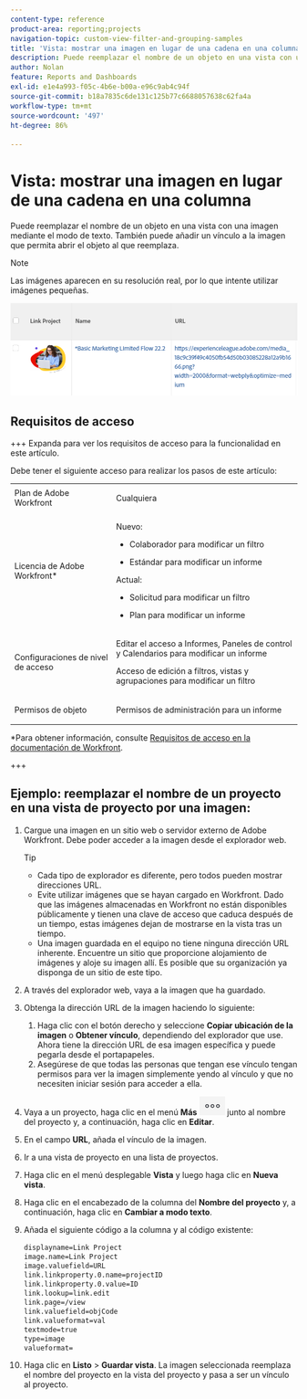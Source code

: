 ```yaml
---
content-type: reference
product-area: reporting;projects
navigation-topic: custom-view-filter-and-grouping-samples
title: 'Vista: mostrar una imagen en lugar de una cadena en una columna'
description: Puede reemplazar el nombre de un objeto en una vista con una imagen mediante el modo de texto. También puede añadir un vínculo a la imagen que permita abrir el objeto al que reemplaza.
author: Nolan
feature: Reports and Dashboards
exl-id: e1e4a993-f05c-4b6e-b00a-e96c9ab4c94f
source-git-commit: b18a7835c6de131c125b77c6688057638c62fa4a
workflow-type: tm+mt
source-wordcount: '497'
ht-degree: 86%

---
```


# Vista: mostrar una imagen en lugar de una cadena en una columna

<!--Audited: 11/2024-->

Puede reemplazar el nombre de un objeto en una vista con una imagen mediante el modo de texto. También puede añadir un vínculo a la imagen que permita abrir el objeto al que reemplaza.

>[!NOTE]
>
>Las imágenes aparecen en su resolución real, por lo que intente utilizar imágenes pequeñas.

![Reemplazar nombre de proyecto por imagen y vínculo](assets/replace-project-name-with-image-and-link-350x125.png)

## Requisitos de acceso

+++ Expanda para ver los requisitos de acceso para la funcionalidad en este artículo.

Debe tener el siguiente acceso para realizar los pasos de este artículo:

<table style="table-layout:auto"> 
 <col> 
 <col> 
 <tbody> 
  <tr> 
   <td role="rowheader">Plan de Adobe Workfront</td> 
   <td> <p>Cualquiera</p> </td> 
  </tr> 
  <tr> 
   <td role="rowheader">Licencia de Adobe Workfront*</td> 
   <td> 
    <p>Nuevo:</p>
   <ul><li><p>Colaborador para modificar un filtro </p></li>
   <li><p>Estándar para modificar un informe</p></li> </ul>

<p>Actual:</p>
   <ul><li><p>Solicitud para modificar un filtro </p></li>
   <li><p>Plan para modificar un informe</p></li> </ul></td> 
  </tr> 
  <tr> 
   <td role="rowheader">Configuraciones de nivel de acceso</td> 
   <td> <p>Editar el acceso a Informes, Paneles de control y Calendarios para modificar un informe</p> <p>Acceso de edición a filtros, vistas y agrupaciones para modificar un filtro</p> </td> 
  </tr> 
  <tr> 
   <td role="rowheader">Permisos de objeto</td> 
   <td> <p>Permisos de administración para un informe</p>  </td> 
  </tr> 
 </tbody> 
</table>

*Para obtener información, consulte [Requisitos de acceso en la documentación de Workfront](/help/quicksilver/administration-and-setup/add-users/access-levels-and-object-permissions/access-level-requirements-in-documentation.md).

+++

## Ejemplo: reemplazar el nombre de un proyecto en una vista de proyecto por una imagen:

1. Cargue una imagen en un sitio web o servidor externo de Adobe Workfront. Debe poder acceder a la imagen desde el explorador web.

   >[!TIP]
   >
   >* Cada tipo de explorador es diferente, pero todos pueden mostrar direcciones URL.
   >* Evite utilizar imágenes que se hayan cargado en Workfront. Dado que las imágenes almacenadas en Workfront no están disponibles públicamente y tienen una clave de acceso que caduca después de un tiempo, estas imágenes dejan de mostrarse en la vista tras un tiempo.
   >* Una imagen guardada en el equipo no tiene ninguna dirección URL inherente. Encuentre un sitio que proporcione alojamiento de imágenes y aloje su imagen allí. Es posible que su organización ya disponga de un sitio de este tipo.

1. A través del explorador web, vaya a la imagen que ha guardado.
1. Obtenga la dirección URL de la imagen haciendo lo siguiente:

   <!--
   <p data-mc-conditions="QuicksilverOrClassic.Draft mode">(NOTE: I used this blog post to document what kind of image we need for this: https://www.canto.com/blog/image-url/ (consulting uses this)) </p>
   -->

   1. Haga clic con el botón derecho y seleccione **Copiar ubicación de la imagen** o **Obtener vínculo**, dependiendo del explorador que use. Ahora tiene la dirección URL de esa imagen específica y puede pegarla desde el portapapeles.
   1. Asegúrese de que todas las personas que tengan ese vínculo tengan permisos para ver la imagen simplemente yendo al vínculo y que no necesiten iniciar sesión para acceder a ella.

1. Vaya a un proyecto, haga clic en el menú **Más** ![Más icono](assets/more-icon-45x33.png) junto al nombre del proyecto y, a continuación, haga clic en **Editar**.

1. En el campo **URL**, añada el vínculo de la imagen.
1. Ir a una vista de proyecto en una lista de proyectos.
1. Haga clic en el menú desplegable **Vista** y luego haga clic en **Nueva vista**.
1. Haga clic en el encabezado de la columna del **Nombre del proyecto** y, a continuación, haga clic en **Cambiar a modo texto**.

1. Añada el siguiente código a la columna y al código existente:

   ```
   displayname=Link Project
   image.name=Link Project
   image.valuefield=URL
   link.linkproperty.0.name=projectID
   link.linkproperty.0.value=ID
   link.lookup=link.edit
   link.page=/view
   link.valuefield=objCode
   link.valueformat=val
   textmode=true
   type=image
   valueformat=
   ```

1. Haga clic en **Listo** > **Guardar vista**.
La imagen seleccionada reemplaza el nombre del proyecto en la vista del proyecto y pasa a ser un vínculo al proyecto.
